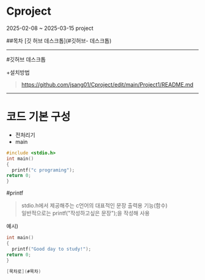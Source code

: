 # Cproject
 2025-02-08 ~ 2025-03-15 project

##목차
[깃 허브 데스크톱](#깃허브- 데스크톱)
<hr/>

#깃허브 데스크톱

+설치방법
 >https://github.com/jsang01/Cproject/edit/main/Project1/README.md


<hr/>

# 코드 기본 구성
+ 전처리기
+ main
```c
#include <stdio.h>
int main()
{
  printf("c programing");
return 0;
}
```

#printf 
> stdio.h에서 제공해주는 c언어의 대표적인 문장 출력용 기능(함수)<br>
> 일반적으로는 printf("작성하고싶은 문장");을 작성해 사용

예시)
```c
int main()
{
  printf("Good day to study!");
return 0;
}

[목차로](#목차)
